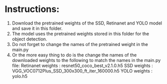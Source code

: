 # Instructions:
 1. Download the pretrained weights of the SSD, Retinanet and YOLO model and save it in this folder.
 2. The model uses the pretrained weights stored in this folder for the object detection.
 3. Do not forget to change the names of the pretrained weight in the main.py
 4. Or the more easy thing to do is the change the names of the downloaded weights to the following to match the names in the main.py file:
  Retinanet weights : resnet50_coco_best_v2.1.0.h5
  SSD weights : VGG_VOC0712Plus_SSD_300x300_ft_iter_160000.h5
  YOLO weights : yolo.h5
